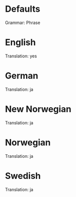 Defaults
========

Grammar: Phrase



English
=======

Translation: yes



German
======

Translation: ja



New Norwegian
=============

Translation: ja



Norwegian
=========

Translation: ja



Swedish
=======

Translation: ja
